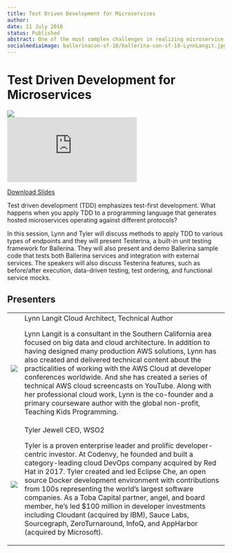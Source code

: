 ```yaml
---
title: Test Driven Development for Microservices
author:
date: 11 July 2018
status: Published
abstract: One of the most complex challenges in realizing microservice architecture is not building the services themselves, but building and governing the communication between services.
socialmediaimage: ballerinacon-sf-18/ballerina-con-sf-18-LynnLangit.jpg
---
```

<script src="/js/ballerina-form.js?03"></script><link rel="stylesheet" href="/css/webinar-page.css"></link><link rel="stylesheet" href="/css/ballerinacon-page.css"></link>

<div class="col-xs-12 col-sm-12 col-md-9 col-lg-9" style="padding:0;">
<h1>Test Driven Development for Microservices</h1>
</div>
<div class="col-xs-12 col-sm-12 col-md-3 col-lg-3" style="padding:0;">
<a href="https://con.ballerina.io/" target="_blank"><img class="cInlineLogo" src="https://con.ballerina.io/wp-content/themes/ballerinacon/images/bcon-logo.png"/></a>
</div>
<div class="col-xs-12 col-sm-12 col-md-12 col-lg-12 cConVideoContainer">
<div class="embed-responsive embed-responsive-16by9">
<iframe class="embed-responsive-item" src="https://www.youtube.com/embed/_pglVXMNSTM" frameborder="0" allow="autoplay; encrypted-media" allowfullscreen></iframe>
</div>
</div>

<div class="clearfix"></div>

<a class="cBallerina-io-Home-main-download-button cGuidesDownloadButton cDownloadSlides" target="_blank" href="https://www.slideshare.net/ballerinaslides/test-driven-development-for-microservices">Download Slides</a>

<div class="clearfix"></div>

Test driven development (TDD) emphasizes test-first development. What happens when you apply TDD to a programming language that generates hosted microservices operating against different protocols?

In this session, Lynn and Tyler will discuss methods to apply TDD to various types of endpoints and they will present Testerina, a built-in unit testing framework for Ballerina. They will also present and demo Ballerina sample code that tests both Ballerina services and integration with external services. The speakers will also discuss Testerina features, such as before/after execution, data-driven testing, test ordering, and functional service mocks.
## Presenters

<table class="cWebinarPresenter">
    <tr>
        <td class="cWebinarPresenterPic"><img src="//con.ballerina.io/wp-content/themes/ballerinacon/images/speakers/lynn.jpg"/></td>
        <td class="cWebinarPresenterBio">
      <span class="cPresenterName">Lynn Langit</span>
      <span class="cPresenterTitle">Cloud Architect, Technical Author</span>
       <p>Lynn Langit is a consultant in the Southern California area focused on big data and cloud architecture. In addition to having designed many production AWS solutions, Lynn has also created and delivered technical content about the practicalities of working with the AWS Cloud at developer conferences worldwide. And she has created a series of technical AWS cloud screencasts on YouTube. Along with her professional cloud work, Lynn is the co-founder and a primary courseware author with the global non-profit, Teaching Kids Programming.</p>
       </tr>
       <tr>
           <td class="cWebinarPresenterPic"><img src="//con.ballerina.io/wp-content/themes/ballerinacon/images/speakers/tyler.jpg"/></td>
           <td class="cWebinarPresenterBio">
         <span class="cPresenterName">Tyler Jewell</span>
         <span class="cPresenterTitle">CEO, WSO2</span>
          <p>Tyler is a proven enterprise leader and prolific developer-centric investor. At Codenvy, he founded and built a category-leading cloud DevOps company acquired by Red Hat in 2017. Tyler created and led Eclipse Che, an open source Docker development environment with contributions from 100s representing the world’s largest software companies. As a Toba Capital partner, angel, and board member, he’s led $100 million in developer investments including Cloudant (acquired by IBM), Sauce Labs, Sourcegraph, ZeroTurnaround, InfoQ, and AppHarbor (acquired by Microsoft).</p>
          </tr>

</table>

</div>
</div>
